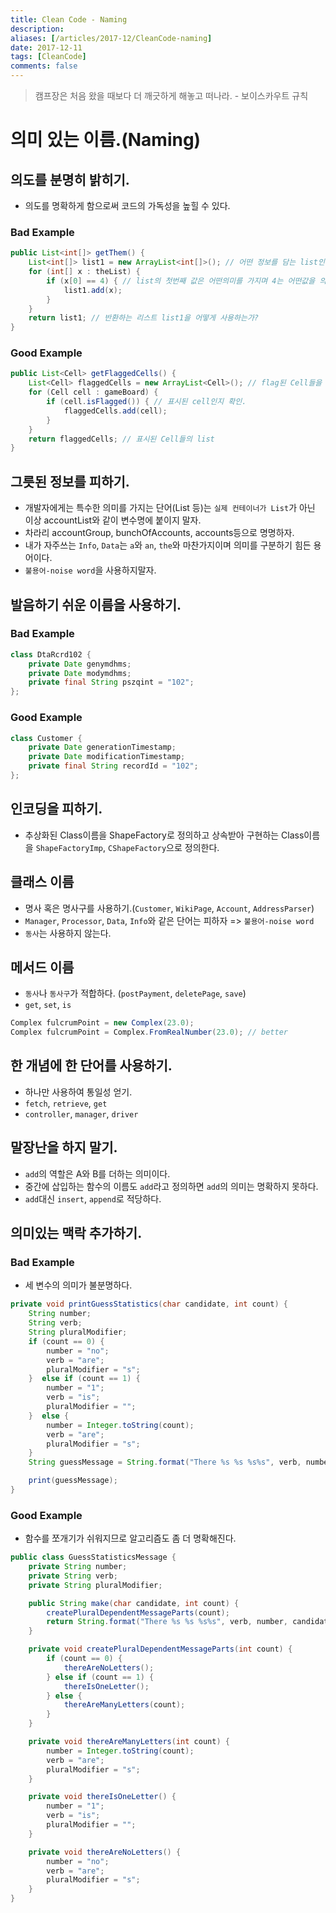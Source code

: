 ```yaml
---
title: Clean Code - Naming
description: 
aliases: [/articles/2017-12/CleanCode-naming]
date: 2017-12-11
tags: [CleanCode]
comments: false
---
```

> 캠프장은 처음 왔을 때보다 더 깨긋하게 해놓고 떠나라. - 보이스카우트 규칙

# 의미 있는 이름.(Naming)

## 의도를 분명히 밝히기.
- 의도를 명확하게 함으로써 코드의 가독성을 높힐 수 있다.

### Bad Example
```java
public List<int[]> getThem() {
    List<int[]> list1 = new ArrayList<int[]>(); // 어떤 정보를 담는 list인가?
    for (int[] x : theList) {
        if (x[0] == 4) { // list의 첫번째 값은 어떤의미를 가지며 4는 어떤값을 의미하는가?
            list1.add(x);
        }
    }
    return list1; // 반환하는 리스트 list1을 어떻게 사용하는가?
}
```

### Good Example
```java
public List<Cell> getFlaggedCells() {
    List<Cell> flaggedCells = new ArrayList<Cell>(); // flag된 Cell들을 담는 list
    for (Cell cell : gameBoard) {
        if (cell.isFlagged()) { // 표시된 cell인지 확인.
            flaggedCells.add(cell);
        }
    }
    return flaggedCells; // 표시된 Cell들의 list
}
```

## 그릇된 정보를 피하기.
- 개발자에게는 특수한 의미를 가지는 단어(List 등)는 `실제 컨테이너가 List`가 아닌 이상 accountList와 같이 변수명에 붙이지 말자.
- 차라리 accountGroup, bunchOfAccounts, accounts등으로 명명하자.
- 내가 자주쓰는 `Info`, `Data`는 `a`와 `an`, `the`와 마찬가지이며 의미를 구분하기 힘든 용어이다.
- `불용어-noise word`을 사용하지말자.

## 발음하기 쉬운 이름을 사용하기.

### Bad Example
```java
class DtaRcrd102 {
    private Date genymdhms;
    private Date modymdhms;
    private final String pszqint = "102";
};
```

### Good Example
```java
class Customer {
    private Date generationTimestamp;
    private Date modificationTimestamp;
    private final String recordId = "102";
};
```

## 인코딩을 피하기.
- 추상화된 Class이름을 ShapeFactory로 정의하고 상속받아 구현하는 Class이름을 `ShapeFactoryImp`, `CShapeFactory`으로 정의한다.

## 클래스 이름
- 명사 혹은 명사구를 사용하기.(`Customer`, `WikiPage`, `Account`, `AddressParser`)
- `Manager`, `Processor`, `Data`, `Info`와 같은 단어는 피하자 => `불용어-noise word`
- `동사`는 사용하지 않는다.

## 메서드 이름
- `동사`나 `동사구`가 적합하다. (`postPayment`, `deletePage`, `save`)
- `get`, `set`, `is`

```java
Complex fulcrumPoint = new Complex(23.0);
Complex fulcrumPoint = Complex.FromRealNumber(23.0); // better
```


## 한 개념에 한 단어를 사용하기.
- 하나만 사용하여 통일성 얻기.
- `fetch`, `retrieve`, `get`
- `controller`, `manager`, `driver`

## 말장난을 하지 말기.
- `add`의 역할은 A와 B를 더하는 의미이다.
- 중간에 삽입하는 함수의 이름도 `add`라고 정의하면 `add`의 의미는 명확하지 못하다.
- `add`대신 `insert`, `append`로 적당하다.

## 의미있는 맥락 추가하기.

### Bad Example
- 세 변수의 의미가 불분명하다.

```java
private void printGuessStatistics(char candidate, int count) {
    String number;
    String verb;
    String pluralModifier;
    if (count == 0) {  
        number = "no";  
        verb = "are";  
        pluralModifier = "s";  
    }  else if (count == 1) {
        number = "1";  
        verb = "is";  
        pluralModifier = "";  
    }  else {
        number = Integer.toString(count);  
        verb = "are";  
        pluralModifier = "s";  
    }
    String guessMessage = String.format("There %s %s %s%s", verb, number, candidate, pluralModifier );

    print(guessMessage);
}
```

### Good Example
- 함수를 쪼개기가 쉬워지므로 알고리즘도 좀 더 명확해진다.

```java
public class GuessStatisticsMessage {
    private String number;
    private String verb;
    private String pluralModifier;

    public String make(char candidate, int count) {
        createPluralDependentMessageParts(count);
        return String.format("There %s %s %s%s", verb, number, candidate, pluralModifier );
    }

    private void createPluralDependentMessageParts(int count) {
        if (count == 0) {
            thereAreNoLetters();
        } else if (count == 1) {
            thereIsOneLetter();
        } else {
            thereAreManyLetters(count);
        }
    }

    private void thereAreManyLetters(int count) {
        number = Integer.toString(count);
        verb = "are";
        pluralModifier = "s";
    }

    private void thereIsOneLetter() {
        number = "1";
        verb = "is";
        pluralModifier = "";
    }

    private void thereAreNoLetters() {
        number = "no";
        verb = "are";
        pluralModifier = "s";
    }
}
```
